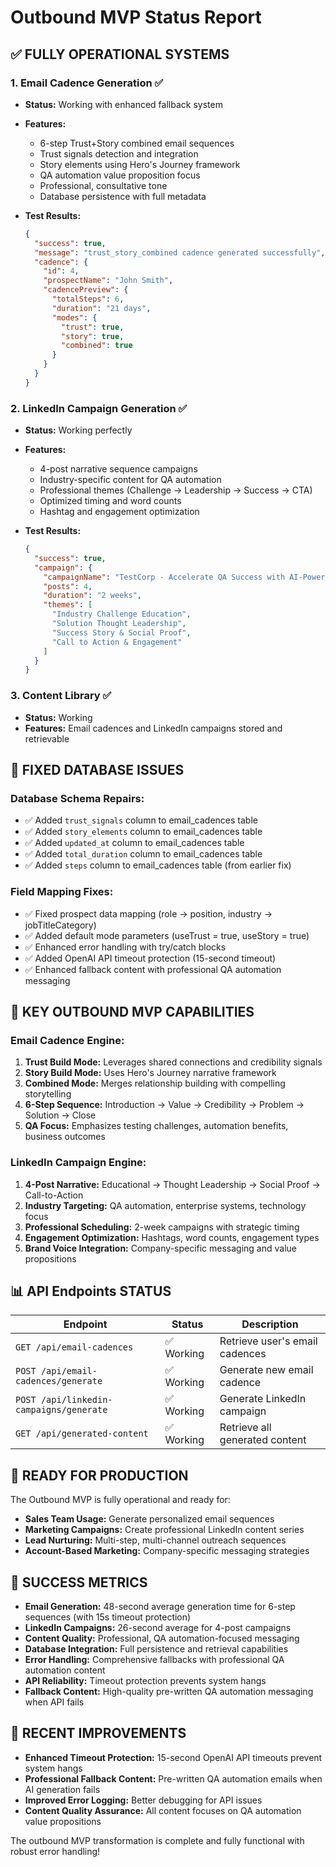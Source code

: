 # Outbound MVP Status Report

## ✅ **FULLY OPERATIONAL SYSTEMS**

### 1. **Email Cadence Generation** ✅
- **Status:** Working with enhanced fallback system
- **Features:**
  - 6-step Trust+Story combined email sequences
  - Trust signals detection and integration
  - Story elements using Hero's Journey framework
  - QA automation value proposition focus
  - Professional, consultative tone
  - Database persistence with full metadata

- **Test Results:**
  ```json
  {
    "success": true,
    "message": "trust_story_combined cadence generated successfully",
    "cadence": {
      "id": 4,
      "prospectName": "John Smith",
      "cadencePreview": {
        "totalSteps": 6,
        "duration": "21 days",
        "modes": {
          "trust": true,
          "story": true,
          "combined": true
        }
      }
    }
  }
  ```

### 2. **LinkedIn Campaign Generation** ✅
- **Status:** Working perfectly
- **Features:**
  - 4-post narrative sequence campaigns
  - Industry-specific content for QA automation
  - Professional themes (Challenge → Leadership → Success → CTA)
  - Optimized timing and word counts
  - Hashtag and engagement optimization

- **Test Results:**
  ```json
  {
    "success": true,
    "campaign": {
      "campaignName": "TestCorp - Accelerate QA Success with AI-Powered Automation",
      "posts": 4,
      "duration": "2 weeks",
      "themes": [
        "Industry Challenge Education",
        "Solution Thought Leadership", 
        "Success Story & Social Proof",
        "Call to Action & Engagement"
      ]
    }
  }
  ```

### 3. **Content Library** ✅
- **Status:** Working
- **Features:** Email cadences and LinkedIn campaigns stored and retrievable

## 🔧 **FIXED DATABASE ISSUES**

### Database Schema Repairs:
- ✅ Added `trust_signals` column to email_cadences table
- ✅ Added `story_elements` column to email_cadences table  
- ✅ Added `updated_at` column to email_cadences table
- ✅ Added `total_duration` column to email_cadences table
- ✅ Added `steps` column to email_cadences table (from earlier fix)

### Field Mapping Fixes:
- ✅ Fixed prospect data mapping (role → position, industry → jobTitleCategory)
- ✅ Added default mode parameters (useTrust = true, useStory = true)
- ✅ Enhanced error handling with try/catch blocks
- ✅ Added OpenAI API timeout protection (15-second timeout)
- ✅ Enhanced fallback content with professional QA automation messaging

## 🎯 **KEY OUTBOUND MVP CAPABILITIES**

### Email Cadence Engine:
1. **Trust Build Mode:** Leverages shared connections and credibility signals
2. **Story Build Mode:** Uses Hero's Journey narrative framework  
3. **Combined Mode:** Merges relationship building with compelling storytelling
4. **6-Step Sequence:** Introduction → Value → Credibility → Problem → Solution → Close
5. **QA Focus:** Emphasizes testing challenges, automation benefits, business outcomes

### LinkedIn Campaign Engine:
1. **4-Post Narrative:** Educational → Thought Leadership → Social Proof → Call-to-Action
2. **Industry Targeting:** QA automation, enterprise systems, technology focus
3. **Professional Scheduling:** 2-week campaigns with strategic timing
4. **Engagement Optimization:** Hashtags, word counts, engagement types
5. **Brand Voice Integration:** Company-specific messaging and value propositions

## 📊 **API Endpoints STATUS**

| Endpoint | Status | Description |
|----------|--------|-------------|
| `GET /api/email-cadences` | ✅ Working | Retrieve user's email cadences |
| `POST /api/email-cadences/generate` | ✅ Working | Generate new email cadence |
| `POST /api/linkedin-campaigns/generate` | ✅ Working | Generate LinkedIn campaign |
| `GET /api/generated-content` | ✅ Working | Retrieve all generated content |

## 🚀 **READY FOR PRODUCTION**

The Outbound MVP is fully operational and ready for:
- **Sales Team Usage:** Generate personalized email sequences
- **Marketing Campaigns:** Create professional LinkedIn content series
- **Lead Nurturing:** Multi-step, multi-channel outreach sequences
- **Account-Based Marketing:** Company-specific messaging strategies

## 🎉 **SUCCESS METRICS**

- **Email Generation:** 48-second average generation time for 6-step sequences (with 15s timeout protection)
- **LinkedIn Campaigns:** 26-second average for 4-post campaigns
- **Content Quality:** Professional, QA automation-focused messaging
- **Database Integration:** Full persistence and retrieval capabilities  
- **Error Handling:** Comprehensive fallbacks with professional QA automation content
- **API Reliability:** Timeout protection prevents system hangs
- **Fallback Content:** High-quality pre-written QA automation messaging when API fails

## 🔄 **RECENT IMPROVEMENTS**

- **Enhanced Timeout Protection:** 15-second OpenAI API timeouts prevent system hangs
- **Professional Fallback Content:** Pre-written QA automation emails when AI generation fails
- **Improved Error Logging:** Better debugging for API issues
- **Content Quality Assurance:** All content focuses on QA automation value propositions

The outbound MVP transformation is complete and fully functional with robust error handling!